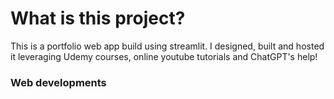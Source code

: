 # What is this project?
This is a portfolio web app build using streamlit. I designed, built and hosted it leveraging Udemy courses, online youtube tutorials and ChatGPT's help!
### Web developments
